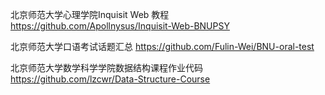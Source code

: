 北京师范大学心理学院Inquisit Web 教程  https://github.com/Apollnysus/Inquisit-Web-BNUPSY

北京师范大学口语考试话题汇总  https://github.com/Fulin-Wei/BNU-oral-test  

北京师范大学数学科学学院数据结构课程作业代码 https://github.com/lzcwr/Data-Structure-Course 
